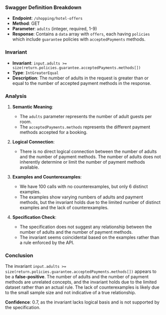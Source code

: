 ### Swagger Definition Breakdown

- **Endpoint**: `/shopping/hotel-offers`
- **Method**: GET
- **Parameter**: `adults` (integer, required, 1-9)
- **Response**: Contains a `data` array with `offers`, each having `policies` which include `guarantee` policies with `acceptedPayments` methods.

### Invariant

- **Invariant**: `input.adults >= size(return.policies.guarantee.acceptedPayments.methods[])`
- **Type**: `IntGreaterEqual`
- **Description**: The number of adults in the request is greater than or equal to the number of accepted payment methods in the response.

### Analysis

1. **Semantic Meaning**:
   - The `adults` parameter represents the number of adult guests per room.
   - The `acceptedPayments.methods` represents the different payment methods accepted for a booking.

2. **Logical Connection**:
   - There is no direct logical connection between the number of adults and the number of payment methods. The number of adults does not inherently determine or limit the number of payment methods available.

3. **Examples and Counterexamples**:
   - We have 100 calls with no counterexamples, but only 6 distinct examples.
   - The examples show varying numbers of adults and payment methods, but the invariant holds due to the limited number of distinct examples and the lack of counterexamples.

4. **Specification Check**:
   - The specification does not suggest any relationship between the number of adults and the number of payment methods.
   - The invariant seems coincidental based on the examples rather than a rule enforced by the API.

### Conclusion

The invariant `input.adults >= size(return.policies.guarantee.acceptedPayments.methods[])` appears to be a **false-positive**. The number of adults and the number of payment methods are unrelated concepts, and the invariant holds due to the limited dataset rather than an actual rule. The lack of counterexamples is likely due to the small sample size and not indicative of a true relationship.

**Confidence**: 0.7, as the invariant lacks logical basis and is not supported by the specification.
